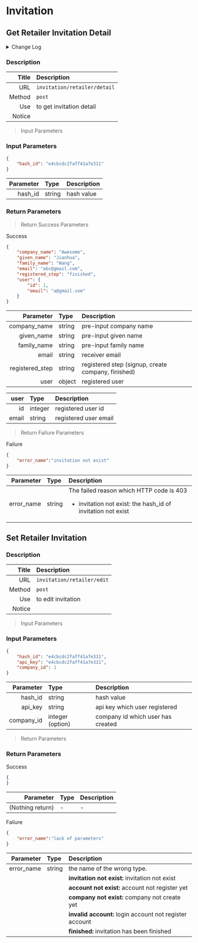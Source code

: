 # Invitation

## Get Retailer Invitation Detail

<details>
  <summary>Change Log</summary>
  <div class="summary-content">

  **2019.12.31 / Joey Huang**

  * Modify Success Parameters:
    * Break user object to a sub-table
  * Modify Fail Parameters:
    * Apply new structure
</details>

### Description

| Title | Description |
| -------: | :---- |
| URL | `invitation/retailer/detail` |
| Method | `post` |
| Use | to get invitation detail |
| Notice |  |


> Input Parameters

### Input Parameters

```json
{
    "hash_id": "e4cbcdc2faff41a7e311"
}
```

| Parameter | Type | Description |
| -------: | :---- | :--- |
| hash_id | string | hash value |

### Return Parameters

> Return Success Parameters

<aside class="success">
Success
</aside>

```json
{
    "company_name": "Awesome",
    "given_name": "Jianhua",
    "family_name": "Wang",
    "email": "abc@gmail.com",
    "registered_step": "finished",
    "user": {
        "id": 1,
        "email": "a@gmail.com"
    }
}
```

| Parameter | Type | Description |
| -------: | :---- | :--- |
| company_name | string | pre-input company name |
| given_name | string |pre-input given name |
| family_name | string | pre-input family name |
| email | string | receiver email |
| registered_step | string | registered step (signup, create company, finished) |
| user | object | registered user |

| user | Type | Description |
| -------: | :---- | :--- |
| id | integer | registered user id |
| email | string | registered user email |

> Return Failure Parameters

<aside class="warning">
Failure
</aside>

```json
{
    "error_name":"invitation not exist"
}
```

| Parameter | Type | Description |
| -------: | :---- | :--- |
| error_name | string | The failed reason which HTTP code is 403 <br/><ul><li>invitation not exist: the hash_id of  invitation not exist</li></ul>|

## Set Retailer Invitation

### Description

| Title | Description |
| -------: | :---- |
| URL | `invitation/retailer/edit` |
| Method | `post` |
| Use | to edit invitation |
| Notice |  |


> Input Parameters

### Input Parameters

```json
{
    "hash_id": "e4cbcdc2faff41a7e311",
    "api_key": "e4cbcdc2faff41a7e311",
    "company_id": 1
}
```

| Parameter | Type | Description |
| -------: | :---- | :--- |
| hash_id | string | hash value |
| api_key | string | api key which user registered |
| company_id | integer (option) | company id  which user has created |

> Return Parameters

### Return Parameters

<aside class="success">
Success
</aside>

```json
{
}
```

| Parameter | Type | Description |
| -------: | :---- | :--- |
| (Nothing return) | - | - |


<aside class="warning">
Failure
</aside>

```json
{
    "error_name":"lack of parameters"
}
```

| Parameter | Type | Description |
| -------: | :---- | :--- |
| error_name | string | the name of the wrong type. |
||| **invitation not exist:** invitation not exist |
||| **account not exist:** account not register yet |
||| **company not exist:** company not create yet |
||| **invalid account:** login account not register account |
||| **finished:** invitation has been finished |